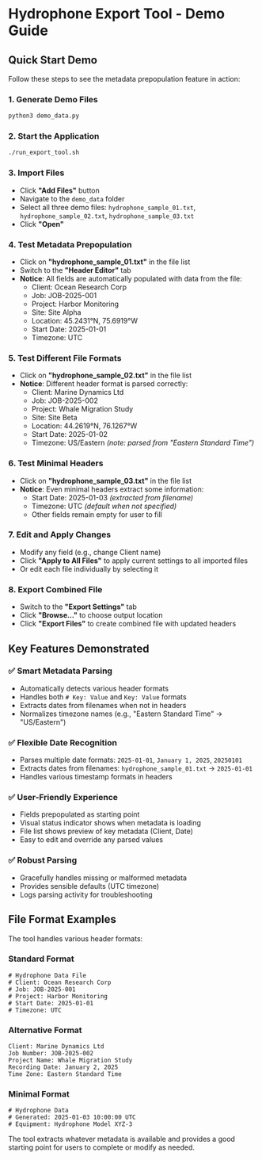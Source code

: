 # Hydrophone Export Tool - Demo Guide

## Quick Start Demo

Follow these steps to see the metadata prepopulation feature in action:

### 1. Generate Demo Files
```bash
python3 demo_data.py
```

### 2. Start the Application
```bash
./run_export_tool.sh
```

### 3. Import Files
- Click **"Add Files"** button
- Navigate to the `demo_data` folder
- Select all three demo files: `hydrophone_sample_01.txt`, `hydrophone_sample_02.txt`, `hydrophone_sample_03.txt`
- Click **"Open"**

### 4. Test Metadata Prepopulation
- Click on **"hydrophone_sample_01.txt"** in the file list
- Switch to the **"Header Editor"** tab
- **Notice**: All fields are automatically populated with data from the file:
  - Client: Ocean Research Corp
  - Job: JOB-2025-001  
  - Project: Harbor Monitoring
  - Site: Site Alpha
  - Location: 45.2431°N, 75.6919°W
  - Start Date: 2025-01-01
  - Timezone: UTC

### 5. Test Different File Formats
- Click on **"hydrophone_sample_02.txt"** in the file list
- **Notice**: Different header format is parsed correctly:
  - Client: Marine Dynamics Ltd
  - Job: JOB-2025-002
  - Project: Whale Migration Study  
  - Site: Site Beta
  - Location: 44.2619°N, 76.1267°W
  - Start Date: 2025-01-02
  - Timezone: US/Eastern *(note: parsed from "Eastern Standard Time")*

### 6. Test Minimal Headers
- Click on **"hydrophone_sample_03.txt"** in the file list  
- **Notice**: Even minimal headers extract some information:
  - Start Date: 2025-01-03 *(extracted from filename)*
  - Timezone: UTC *(default when not specified)*
  - Other fields remain empty for user to fill

### 7. Edit and Apply Changes
- Modify any field (e.g., change Client name)
- Click **"Apply to All Files"** to apply current settings to all imported files
- Or edit each file individually by selecting it

### 8. Export Combined File
- Switch to the **"Export Settings"** tab
- Click **"Browse..."** to choose output location
- Click **"Export Files"** to create combined file with updated headers

## Key Features Demonstrated

### ✅ **Smart Metadata Parsing**
- Automatically detects various header formats
- Handles both `# Key: Value` and `Key: Value` formats
- Extracts dates from filenames when not in headers
- Normalizes timezone names (e.g., "Eastern Standard Time" → "US/Eastern")

### ✅ **Flexible Date Recognition**
- Parses multiple date formats: `2025-01-01`, `January 1, 2025`, `20250101`
- Extracts dates from filenames: `hydrophone_sample_01.txt` → `2025-01-01`
- Handles various timestamp formats in headers

### ✅ **User-Friendly Experience** 
- Fields prepopulated as starting point
- Visual status indicator shows when metadata is loading
- File list shows preview of key metadata (Client, Date)
- Easy to edit and override any parsed values

### ✅ **Robust Parsing**
- Gracefully handles missing or malformed metadata
- Provides sensible defaults (UTC timezone)
- Logs parsing activity for troubleshooting

## File Format Examples

The tool handles various header formats:

### Standard Format
```
# Hydrophone Data File
# Client: Ocean Research Corp
# Job: JOB-2025-001
# Project: Harbor Monitoring
# Start Date: 2025-01-01
# Timezone: UTC
```

### Alternative Format  
```
Client: Marine Dynamics Ltd
Job Number: JOB-2025-002
Project Name: Whale Migration Study
Recording Date: January 2, 2025
Time Zone: Eastern Standard Time
```

### Minimal Format
```
# Hydrophone Data
# Generated: 2025-01-03 10:00:00 UTC
# Equipment: Hydrophone Model XYZ-3
```

The tool extracts whatever metadata is available and provides a good starting point for users to complete or modify as needed.